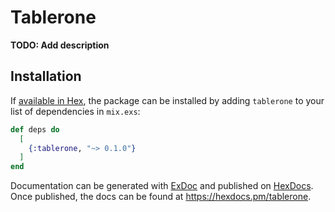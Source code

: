 # Tablerone

**TODO: Add description**

## Installation

If [available in Hex](https://hex.pm/docs/publish), the package can be installed
by adding `tablerone` to your list of dependencies in `mix.exs`:

```elixir
def deps do
  [
    {:tablerone, "~> 0.1.0"}
  ]
end
```

Documentation can be generated with [ExDoc](https://github.com/elixir-lang/ex_doc)
and published on [HexDocs](https://hexdocs.pm). Once published, the docs can
be found at <https://hexdocs.pm/tablerone>.

